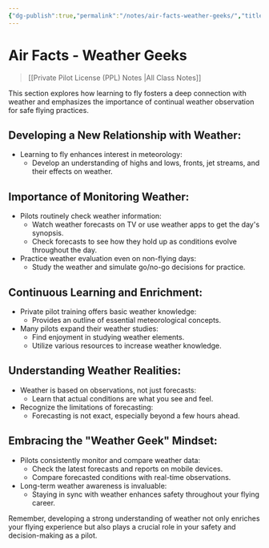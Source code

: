 ```yaml
---
{"dg-publish":true,"permalink":"/notes/air-facts-weather-geeks/","title":"Air Facts - Weather Geeks","tags":["classnotes","weather","aviation"]}
---
```



# Air Facts - Weather Geeks
> [[Private Pilot License (PPL) Notes \|All Class Notes]]

This section explores how learning to fly fosters a deep connection with weather and emphasizes the importance of continual weather observation for safe flying practices.

## Developing a New Relationship with Weather:
- Learning to fly enhances interest in meteorology:
    - Develop an understanding of highs and lows, fronts, jet streams, and their effects on weather.

## Importance of Monitoring Weather:
- Pilots routinely check weather information:
    - Watch weather forecasts on TV or use weather apps to get the day's synopsis.
    - Check forecasts to see how they hold up as conditions evolve throughout the day.
- Practice weather evaluation even on non-flying days:
    - Study the weather and simulate go/no-go decisions for practice.

## Continuous Learning and Enrichment:
- Private pilot training offers basic weather knowledge:
    - Provides an outline of essential meteorological concepts.
- Many pilots expand their weather studies:
    - Find enjoyment in studying weather elements.
    - Utilize various resources to increase weather knowledge.

## Understanding Weather Realities:
- Weather is based on observations, not just forecasts:
    - Learn that actual conditions are what you see and feel.
- Recognize the limitations of forecasting:
    - Forecasting is not exact, especially beyond a few hours ahead.

## Embracing the "Weather Geek" Mindset:
- Pilots consistently monitor and compare weather data:
    - Check the latest forecasts and reports on mobile devices.
    - Compare forecasted conditions with real-time observations.
- Long-term weather awareness is invaluable:
    - Staying in sync with weather enhances safety throughout your flying career.

Remember, developing a strong understanding of weather not only enriches your flying experience but also plays a crucial role in your safety and decision-making as a pilot.